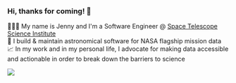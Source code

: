 ### Hi, thanks for coming! 👋
👩🏻‍💻 My name is Jenny and I'm a Software Engineer @ <a href="https://www.google.com/url?sa=t&rct=j&q=&esrc=s&source=web&cd=&cad=rja&uact=8&ved=2ahUKEwjjptP-oLuCAxXaLFkFHY_sCGkQFnoECAYQAQ&url=https%3A%2F%2Fwww.stsci.edu%2Fhome&usg=AOvVaw1q1QtWmxTR-kopvsVxDKtZ&opi=89978449">Space Telescope Science Institute</a> <br>
🔭 I build & maintain astronomical software for NASA flagship mission data <br>
📈 In my work and in my personal life, I advocate for making data accessible and actionable in order to break down the barriers to science <br>


<a href="https://www.linkedin.com/in/jenny-v-medina-a53a0332/"><img src="https://img.shields.io/badge/-Jenny V. Medina-0A66C2?style=flat-square&logo=LinkedIn&logoColor=white"></a> 

<!--
**jaymedina/jaymedina** is a ✨ _special_ ✨ repository because its `README.md` (this file) appears on your GitHub profile.

Here are some ideas to get you started:

- 🔭 I’m currently working on ...
- 🌱 I’m currently learning ...
- 👯 I’m looking to collaborate on ...
- 🤔 I’m looking for help with ...
- 💬 Ask me about ...
- 📫 How to reach me: ...
- 😄 Pronouns: ...
- ⚡ Fun fact: ...
-->
